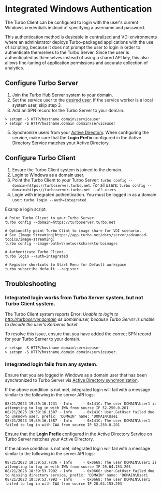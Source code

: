 # Integrated Windows Authentication

The Turbo Client can be configured to login with the user's current Windows credentials instead of specifying a username and password. 

This authentication method is desirable in centralized and VDI environments where an administrator deploys Turbo-packaged applications with the use of scripting, because it does not prompt the user to login in order to authenticate themselves to the Turbo Server. Since the user is authenticated as themselves instead of using a shared API key, this also allows fine-tuning of application permissions and accurate collection of analytics.

## Configure Turbo Server

1. Join the Turbo Hub Server system to your domain.
2. Set the service user to the [desired user](/server/advanced-topics/setup#change-the-turbo-server-service-user). If the service worker is a local system user, skip step 3.
3. Add an SPN record for the Turbo Server to your domain. 
  ```
  > setspn -S HTTP/hostname domain\serviceuser
  > setspn -S HTTP/hostname.domain domain\serviceuser
  ```
5. Synchronize users from your [Active Directory](/server/administration/users.html#adding-an-external-directory-service). When configuring the service, make sure that the __Login Prefix__ configured in the Active Directory Service matches your Active Directory.

## Configure Turbo Client

1. Ensure the Turbo Client system is joined to the domain.
2. Login to Windows as a domain user.
3. Point the Turbo Client to your Turbo Server: `turbo config --domain=https://turboserver.turbo.net`. For all users: `turbo config --domain=https://turboserver.turbo.net --all-users`
4. Login with integrated authentication. You must be logged in as a domain user: `turbo login --auth=integrated`.

Example login script:

```
# Point Turbo Client to your Turbo Server.
turbo config --domain=https://turboserver.turbo.net

# Optionally point Turbo Clint to image share for VDI scenario. 
# See (Image Streaming|https://app.turbo.net/docs/server/advanced-topics/image-streaming)
turbo config --image-path=\\networkshare\turboimages

# Authenticate Turbo Client.
turbo login --auth=integrated

# Register shortcuts to Start Menu for Default workspace
turbo subscribe default --register
```

## Troubleshooting

### Integrated login works from Turbo Server system, but not Turbo Client system.

The Turbo Client system reports Error: *Unable to login to http://turboserver.domain as domain\user, because Turbo Server is unable to decode the user's Kerberos ticket.*

To resolve this issue, ensure that you have added the correct SPN record for your Turbo Server to your domain.

  ```
  > setspn -S HTTP/hostname domain\serviceuser
  > setspn -S HTTP/hostname.domain domain\serviceuser.
  ```

### Integrated login fails from any system.

Ensure that you are logged in Windows as a domain user that has been synchronized to Turbo Server via [Active Directory synchronization](/server/administration/users.html#adding-an-external-directory-service).

If the above condition is not met, integrated login will fail with a message similar to the following in the server API logs:

```
08/21/2023 19:39:16.1231 - Info     - 0x141C: The user DOMAIN\User1 is attempting to log in with IWA from source IP 52.250.0.201
08/21/2023 19:39:16.1387 - Info     - 0x141C: User.GetUser failed due to unknown user, prefix: 'DOMAIN' name: 'DOMAIN\Use1
08/21/2023 19:39:16.1387 - Info     - 0x141C: The user DOMAIN\User1 failed to log in with IWA from source IP 52.250.0.201
```

Ensure that the __Login Prefix__ configured in the Active Directory Service on Turbo Server matches your Active Directory.

If the above condition is not met, integrated login will fail with a message similar to the following in the server API logs:

```
08/21/2023 18:39:53.7836 - Info     - 0x0668: The user DOMAIN\User1 is attempting to log in with IWA from source IP 20.64.153.203
08/21/2023 18:39:53.7992 - Info     - 0x0668: User.GetUser failed due to missing directory service, prefix: 'DOMAIN' name: 'DOMAIN\User1
08/21/2023 18:39:53.7992 - Info     - 0x0668: The user DOMAIN\User1 failed to log in with IWA from source IP 20.64.153.203
